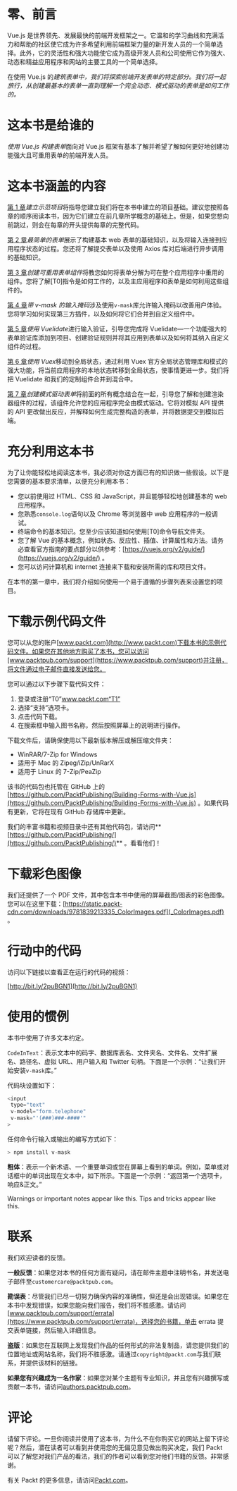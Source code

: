 # 零、前言

Vue.js 是世界领先、发展最快的前端开发框架之一。它温和的学习曲线和充满活力和帮助的社区使它成为许多希望利用前端框架力量的新开发人员的一个简单选择。此外，它的灵活性和强大功能使它成为高级开发人员和公司使用它作为强大、动态和精益应用程序和网站的主要工具的一个简单选择。

在使用 Vue.js 的*建筑表单中，我们将探索前端开发表单的特定部分。我们将一起旅行，从创建最基本的表单一直到理解一个完全动态、模式驱动的表单是如何工作的。*

# 这本书是给谁的

*使用 Vue.js 构建表单*面向对 Vue.js 框架有基本了解并希望了解如何更好地创建功能强大且可重用表单的前端开发人员。

# 这本书涵盖的内容

[第 1 章](1.html)*建立示范项目*将指导您建立我们将在本书中建立的项目基础。建议您按照各章的顺序阅读本书，因为它们建立在前几章所学概念的基础上。但是，如果您想向前跳过，则会在每章的开头提供每章的完整代码。

[第 2 章](2.html)*最简单的表单*展示了构建基本 web 表单的基础知识，以及将输入连接到应用程序状态的过程。您还将了解提交表单以及使用 Axios 库对后端进行异步调用的基础知识。

[第 3 章](3.html)*创建可重用表单组件*将教您如何将表单分解为可在整个应用程序中重用的组件。您将了解[T0]指令是如何工作的，以及主应用程序和表单是如何利用这些组件的。

[第 4 章](4.html)*带 v-mask 的输入掩码*涉及使用`v-mask`库允许输入掩码以改善用户体验。您将学习如何实现第三方插件，以及如何将它们合并到自定义组件中。

[第 5 章](5.html)*使用 Vuelidate*进行输入验证，引导您完成将 Vuelidate—一个功能强大的表单验证库添加到项目、创建验证规则并将其应用到表单以及如何将其纳入自定义组件的过程。

[第 6 章](6.html)*使用 Vuex*移动到全局状态，通过利用 Vuex 官方全局状态管理库和模式的强大功能，将当前应用程序的本地状态转移到全局状态，使事情更进一步。我们将把 Vuelidate 和我们的定制组件合并到混合中。

[第 7 章](7.html)*创建模式驱动表单*将前面的所有概念结合在一起，引导您了解和创建渲染器组件的过程，该组件允许您的应用程序完全由模式驱动。它将对模拟 API 提供的 API 更改做出反应，并解释如何生成完整构造的表单，并将数据提交到模拟后端。

# 充分利用这本书

为了让你能轻松地阅读这本书，我必须对你这方面已有的知识做一些假设。以下是您需要的基本要求清单，以便充分利用本书：

*   您以前使用过 HTML、CSS 和 JavaScript，并且能够轻松地创建基本的 web 应用程序。
*   您熟悉`console.log`语句以及 Chrome 等浏览器中 web 应用程序的一般调试。
*   终端命令的基本知识。您至少应该知道如何使用[T0]命令导航文件夹。
*   您了解 Vue 的基本概念，例如状态、反应性、插值、计算属性和方法。请务必查看官方指南的要点部分以供参考：[https://vuejs.org/v2/guide/](https://vuejs.org/v2/guide/) 。
*   您可以访问计算机和 internet 连接来下载和安装所需的库和项目文件。

在本书的第一章中，我们将介绍如何使用一个易于遵循的步骤列表来设置您的项目。

# 下载示例代码文件

您可以从您的账户[www.packt.com](http://www.packt.com)下载本书的示例代码文件。如果您在其他地方购买了本书，您可以访问[www.packtpub.com/support](https://www.packtpub.com/support)并注册，将文件通过电子邮件直接发送给您。

您可以通过以下步骤下载代码文件：

1.  登录或注册“T0”www.packt.com“T1”
2.  选择“支持”选项卡。
3.  点击代码下载。
4.  在搜索框中输入图书名称，然后按照屏幕上的说明进行操作。

下载文件后，请确保使用以下最新版本解压或解压缩文件夹：

*   WinRAR/7-Zip for Windows
*   适用于 Mac 的 Zipeg/iZip/UnRarX
*   适用于 Linux 的 7-Zip/PeaZip

该书的代码包也托管在 GitHub 上的[https://github.com/PacktPublishing/Building-Forms-with-Vue.js](https://github.com/PacktPublishing/Building-Forms-with-Vue.js) 。如果代码有更新，它将在现有 GitHub 存储库中更新。

我们的丰富书籍和视频目录中还有其他代码包，请访问**[https://github.com/PacktPublishing/](https://github.com/PacktPublishing/)** 。看看他们！

# 下载彩色图像

我们还提供了一个 PDF 文件，其中包含本书中使用的屏幕截图/图表的彩色图像。您可以在这里下载：[https://static.packt-cdn.com/downloads/9781839213335_ColorImages.pdf](_ColorImages.pdf) 。

# 行动中的代码

访问以下链接以查看正在运行的代码的视频：

[http://bit.ly/2puBGN1](http://bit.ly/2puBGN1)

# 使用的惯例

本书中使用了许多文本约定。

`CodeInText`：表示文本中的码字、数据库表名、文件夹名、文件名、文件扩展名、路径名、虚拟 URL、用户输入和 Twitter 句柄。下面是一个示例：“让我们开始安装`v-mask`库。”

代码块设置如下：

```js
<input 
 type="text"
 v-model="form.telephone"
 v-mask="'(###)###-####'"
>
```

任何命令行输入或输出的编写方式如下：

```js
> npm install v-mask
```

**粗体**：表示一个新术语、一个重要单词或您在屏幕上看到的单词。例如，菜单或对话框中的单词出现在文本中，如下所示。下面是一个示例：“返回第一个选项卡，响应&正文。”

Warnings or important notes appear like this. Tips and tricks appear like this.

# 联系

我们欢迎读者的反馈。

**一般反馈**：如果您对本书的任何方面有疑问，请在邮件主题中注明书名，并发送电子邮件至`customercare@packtpub.com`。

**勘误表**：尽管我们已尽一切努力确保内容的准确性，但还是会出现错误。如果您在本书中发现错误，如果您能向我们报告，我们将不胜感激。请访问[www.packtpub.com/support/errata](https://www.packtpub.com/support/errata)，选择您的书籍，单击 errata 提交表单链接，然后输入详细信息。

**盗版**：如果您在互联网上发现我们作品的任何形式的非法复制品，请您提供我们的位置地址或网站名称，我们将不胜感激。请通过`copyright@packt.com`与我们联系，并提供该材料的链接。

**如果您有兴趣成为一名作家**：如果您对某个主题有专业知识，并且您有兴趣撰写或贡献一本书，请访问[authors.packtpub.com](http://authors.packtpub.com/)。

# 评论

请留下评论。一旦你阅读并使用了这本书，为什么不在你购买它的网站上留下评论呢？然后，潜在读者可以看到并使用您的无偏见意见做出购买决定，我们 Packt 可以了解您对我们产品的看法，我们的作者可以看到您对他们书籍的反馈。非常感谢。

有关 Packt 的更多信息，请访问[Packt.com](http://www.packt.com/)。